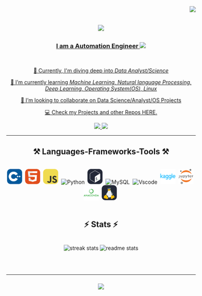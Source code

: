 <img align="right" src="https://visitor-badge.laobi.icu/badge?page_id=ShreyasVarade.ShreyasVarade" />

<h1 align="center">
  <a href="https://git.io/typing-svg">
    <img src="https://readme-typing-svg.herokuapp.com/?font=Righteous&size=35&center=true&vCenter=true&width=500&height=70&duration=4000&lines=Hi+There!+👋;+I'm+Shreyas+Varade!;" />
</h1>

<h3 align="center">I am a Automation Engineer <img src="https://media.giphy.com/media/WUlplcMpOCEmTGBtBW/giphy.gif" width="30"></h3>

<br/>

<div align="center">
 
 🔭 Currently, I'm diving deep into *Data Analyst/Science*
 
 🌱 I’m currently learning *Machine Learning, Natural language Processing, Deep Learning, Operating System(OS), Linux*

 👯 I’m looking to collaborate on Data Science/Analyst/OS Projects

 💻 Check my Projects and other Repos [HERE.](https://github.com/ShreyasVarade?tab=repositories)


 
 </div>
 
<div align="center"> 
  <a href="mailto:shreyasvarade211@gmail.com">
    <img src="https://img.shields.io/badge/Gmail-333333?style=for-the-badge&logo=gmail&logoColor=red" />
  </a>
  <a href="https://www.linkedin.com/in/shreyas-varade4393/" target="_blank">
    <img src="https://img.shields.io/badge/LinkedIn-0077B5?style=for-the-badge&logo=linkedin&logoColor=white" target="_blank" />
  </a>
</div>

 <hr/>
 
<h2 align="center">⚒ Languages-Frameworks-Tools ⚒</h2>
<br/>
<div align="center">
     <img src="https://github.com/tandpfun/skill-icons/blob/main/icons/CPP.svg" title="CPP" alt="CPP" width="40" height="40"/>&nbsp;
     <img src="https://github.com/tandpfun/skill-icons/blob/main/icons/HTML.svg" title="HTML" alt="HTML" width="40" height="40"/>&nbsp;
     <img src="https://github.com/tandpfun/skill-icons/blob/main/icons/JavaScript.svg" title="JavaScript" alt="JavaScript" width="40" height="40"/>&nbsp;
     <img src="https://skillicons.dev/icons?i=python" title="Python" alt="Python" width="40" height="40"/>&nbsp;
     <img src="https://github.com/tandpfun/skill-icons/blob/main/icons/Bash-Dark.svg" title="Bash" alt="Bash" width="40" height="40"/>&nbsp;
     <img src="https://skillicons.dev/icons?i=mysql" title="MySQL" alt="MySQL" width="40"height="40"/>&nbsp;
     <img src="https://skillicons.dev/icons?i=vscode" title="Vscode" alt="Vscode" width="40" height="40"/>&nbsp;
     <img src="https://github.com/devicons/devicon/blob/master/icons/kaggle/kaggle-original-wordmark.svg" title="kaggle" alt=" " width="40" height="40"/>&nbsp;
     <img src="https://github.com/devicons/devicon/blob/master/icons/jupyter/jupyter-original-wordmark.svg" title="Jupyter" alt="Jupyter" width="40"height="40"/>&nbsp;
     <img src="https://github.com/devicons/devicon/blob/master/icons/anaconda/anaconda-original-wordmark.svg" title="Anaconda" alt="Anaconda" width="40"height="40"/>&nbsp;
     <img src="https://github.com/tandpfun/skill-icons/blob/main/icons/Linux-Dark.svg" title="Linux" alt="Linux" width="40"height="40"/>&nbsp;
     
</div>

<br/>


<h2 align="center">⚡ Stats ⚡</h2>
<br>
<div align=center>
  <img width=390 src="https://streak-stats.demolab.com/?user=ShreyasVarade&count_private=true&theme=react&border_radius=10" alt="streak stats"/>
  <img width=390 src="https://github-readme-stats.vercel.app/api?username=ShreyasVarade&show_icons=true&theme=react&rank_icon=github&border_radius=10" alt="readme stats" />
  <br/>
</div>

<br/><br/>
<hr/>

<h3 align="center">
    <img src="https://readme-typing-svg.herokuapp.com/?font=Righteous&size=25&center=true&vCenter=true&width=500&height=70&duration=4000&lines=Thanks+for+visiting!+✌;+Shoot+me+a+message+on+Linkedin!;I'm+always+down+to+collab+:)">
</h3>

<br/>
